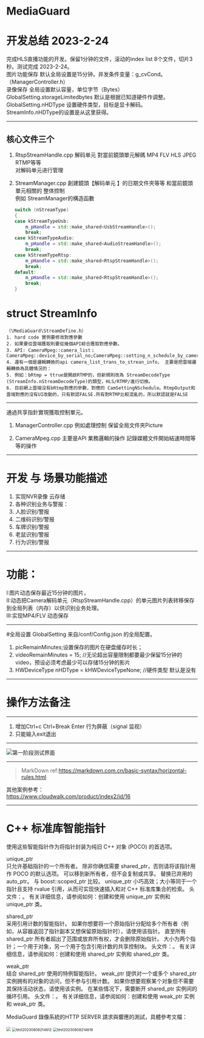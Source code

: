 ﻿# MediaGuard   
# 开发总结 2023-2-24  
完成HLS直播功能的开发。保留1分钟的文件，滚动的index list 8个文件，切片3秒。测试完成 2023-2-24。  
图片功能保存 默认全局设置是15分钟。并发条件变量：g_cvCond。（ManagerController.h）  
录像保存 全局设置默认容量，单位字节（Bytes）GlobalSetting.storageLimitedbytes 默认是根据已知道硬件作调整。  
GlobalSetting.nHDType 设置硬件类型，目标是显卡解码。StreamInfo.nHDType的设置是从这里获得。   

***
## 核心文件三个     

1. RtspStreamHandle.cpp 解码单元 對當前鏡頭單元解碼 MP4 FLV HLS JPEG RTMP等等  
对解码单元进行管理   

1. StreamManager.cpp  創建鏡頭【解码单元 】的日期文件夾等等 和當前鏡頭單元相關的 
整体控制    
 例如 StreamManager的構造函數
 ```C++
	switch (nStreamType)  
	{  
	case kStreamTypeUsb:  
		m_pHandle = std::make_shared<UsbStreamHandle>();  
		break;  
	case kStreamTypeAudio:  
		m_pHandle = std::make_shared<AudioStreamHandle>();  
		break;  
	case kStreamTypeRtsp:  
		m_pHandle = std::make_shared<RtspStreamHandle>();  
		break;  
	default:  
		m_pHandle = std::make_shared<RtspStreamHandle>();  
		break;  
	}
 ```
# struct StreamInfo 
	（\MediaGuard\StreamDefine.h）
	1. hard code 實例要修改對應參數
	2. 如果要從雲端獲取則要從幾個API綜合獲取對應參數。
	3. API: CameraMpeg::camera_list；CameraMpeg::device_by_serial_no;CameraMpeg::setting_n_schedule_by_camera_id
	4. 還有一個是邏輯轉換的api camera_list_trans_to_strean_info， 主要是把雲端邏輯轉換為具體情況的：
	5. 例如：bRtmp = ttrue是開啟RTMP的，但新規則改為 StreamDecodeType (StreamInfo.nStreamDecodeType)的類型，HLS/RTMP/進行切換。
	6. 目前網上雲端沒有bRtmp對應的參數，對應的 CamSettingNSchedule。RtmpOutput和雲端對應的沒有UI改動的，只有默認FALSE.所有對RTMP比較混亂的，所以默認就是FALSE

---
通過共享指針實現獲取控制單元。

1. ManagerController.cpp 例如處理控制 保留全局文件夾Picture  

1. CameraMpeg.cpp 主要是API 業務邏輯的操作 記錄媒體文件開始結速時間等等的操作

***
# 开发 与 场景功能描述  
1. 实现NVR录像 云存储  
1. 各种识别业务与警报：  
1. 人脸识别/警报  
1. 二维码识别/警报  
1. 车牌识别/警报  
1. 老鼠识别/警报  
1. 行为识别/警报 
***
# 功能：  
 I:图片动态保存最近15分钟的图片，  
 II:动态把Camera解码单元（RtspStreamHandle.cpp）的单元图片列表转移保存到全局列表（内存）以供识别业务处理。  
 III:实现MP4/FLV 动态保存 
***
 #全局设置 
 GlobalSetting  来自/conf/Config.json 的全局配置。   
 1. picRemainMinutes;设置保存的图片在硬盘缓存时长；  
 1. videoRemainMinutes = 15; //无论超出容量限制都要最少保留15分钟的video，预设必须考虑最少可以存储15分钟的影片  
 1. HWDeviceType nHDType = kHWDeviceTypeNone; //硬件类型 默认是没有 
***
# 操作方法备注
***
 1. 增加Ctrl+c Ctrl+Break Enter 行为屏蔽（signal 监视）     
 1. 只能输入exit退出


***
![第一阶段测试界面](/TEST/wanchengdiyijieduanDEbug.jpg "Magic Gardens")

***
>MarkDown ref:https://markdown.com.cn/basic-syntax/horizontal-rules.html  

其他案例参考：  
https://www.cloudwalk.com/product/index2/id/16

***
# C++ 标准库智能指针  
使用这些智能指针作为将指针封装为纯旧 C++ 对象 (POCO) 的首选项。  

unique_ptr  
只允许基础指针的一个所有者。 除非你确信需要 shared_ptr，否则请将该指针用作 POCO 的默认选项。 可以移到新所有者，但不会复制或共享。 替换已弃用的 auto_ptr。 与 boost::scoped_ptr 比较。 unique_ptr 小巧高效；大小等同于一个指针且支持 rvalue 引用，从而可实现快速插入和对 C++ 标准库集合的检索。 头文件：<memory>。 有关详细信息，请参阅如何：创建和使用 unique_ptr 实例和 unique_ptr 类。

shared_ptr  
采用引用计数的智能指针。 如果你想要将一个原始指针分配给多个所有者（例如，从容器返回了指针副本又想保留原始指针时），请使用该指针。 直至所有 shared_ptr 所有者超出了范围或放弃所有权，才会删除原始指针。 大小为两个指针；一个用于对象，另一个用于包含引用计数的共享控制块。 头文件：<memory>。 有关详细信息，请参阅如何：创建和使用 shared_ptr 实例和 shared_ptr 类。

weak_ptr  
结合 shared_ptr 使用的特例智能指针。 weak_ptr 提供对一个或多个 shared_ptr 实例拥有的对象的访问，但不参与引用计数。 如果你想要观察某个对象但不需要其保持活动状态，请使用该实例。 在某些情况下，需要断开 shared_ptr 实例间的循环引用。 头文件：<memory>。 有关详细信息，请参阅如何：创建和使用 weak_ptr 实例和 weak_ptr 类。

MediaGuard 錄像系統的HTTP SERVER 請求與響應的測試，具體參考文檔：

[HttpServer_README.md]: MediaGuard/httpserver/HttpServer_README.md

 

<img src="TEST\test20230808\test20230808214611.jpg" style="zoom:67%;" />

<img src="TEST\test20230808\test20230808214612.jpg" alt="test20230808214612" style="zoom:67%;" />

<img src="TEST\test20230808\test20230808214619.jpg" alt="test20230808214619" style="zoom:67%;" />
